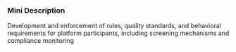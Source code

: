 ### Mini Description

Development and enforcement of rules, quality standards, and behavioral requirements for platform participants, including screening mechanisms and compliance monitoring

